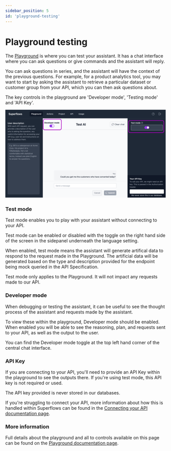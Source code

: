 ```yaml
---
sidebar_position: 5
id: 'playground-testing'
---
```


# Playground testing

The [Playground](https://dashboard.superflows.ai/) is where you can test your assistant. It has a chat interface where you can ask questions or give commands and the assistant will reply. 

You can ask questions in series, and the assistant will have the context of the previous questions. For example, for a product analytics tool, you may want to start by asking the assistant to retrieve a particular dataset or customer group from your API, which you can then ask questions about. 

The key controls in the playground are 'Developer mode', 'Testing mode' and 'API Key'.

![Playground-image](../../static/img/docs/playground/annotated-playground.png)

### Test mode

Test mode enables you to play with your assistant without connecting to your API. 

Test mode can be enabled or disabled with the toggle on the right hand side of the screen in the sidepanel underneath the language setting.

When enabled, test mode means the assistant will generate artifical data to respond to the request made in the Playground. The artificial data will be generated based on the type and description provided for the endpoint being mock queried in the API Specification.

Test mode only applies to the Playground. It will not impact any requests made to our API. 

### Developer mode

When debugging or testing the assistant, it can be useful to see the thought process of the assistant and requests made by the assistant. 

To view these within the playground, Developer mode should be enabled. When enabled you will be able to see the reasoning, plan, and requests sent to your API, as well as the output to the user.

You can find the Developer mode toggle at the top left hand corner of the central chat interface. 

### API Key

If you are connecting to your API, you'll need to provide an API Key within the playground to see the outputs there. If you're using test mode, this API key is not required or used. 

The API key provided is never stored in our databases.

If you're struggling to connect your API, more information about how this is handled within Superflows can be found in the [Connecting your API documentation page](../category/connecting-your-api).

### More information

Full details about the playground and all to controls available on this page can be found on the [Playground documentation page](../category/playground).

